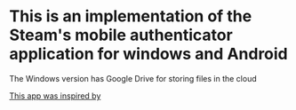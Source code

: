# This is an implementation of the Steam's mobile authenticator application for windows and Android

The Windows version has Google Drive for storing files in the cloud

<a href="https://github.com/Jessecar96/SteamDesktopAuthenticator">This app was inspired by</a>
